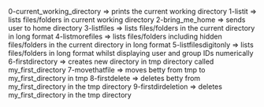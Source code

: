 0-current_working_directory => prints the current working directory
1-listit => lists files/folders in current working directory
2-bring_me_home => sends user to home directory
3-listfiles => lists files/folders in the current directory in long format
4-listmorefiles => lists files/folders including hidden files/folders in the current directory in long format
5-listfilesdigitonly => lists files/folders in long format whilst displaying user and group IDs numerically
6-firstdirectory => creates new directory in tmp directory called my_first_directory
7-movethatfile => moves betty from tmp to my_first_directory in tmp
8-firstdelete => deletes betty from my_first_directory in the tmp directory
9-firstdirdeletion => deletes my_first_directory in the tmp directory
